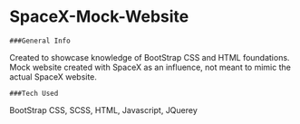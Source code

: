 # SpaceX-Mock-Website

    ###General Info

Created to showcase knowledge of BootStrap CSS and HTML foundations. Mock website created with SpaceX as an influence, not meant to mimic the actual SpaceX website.

    ###Tech Used

BootStrap CSS, SCSS, HTML, Javascript, JQuerey

